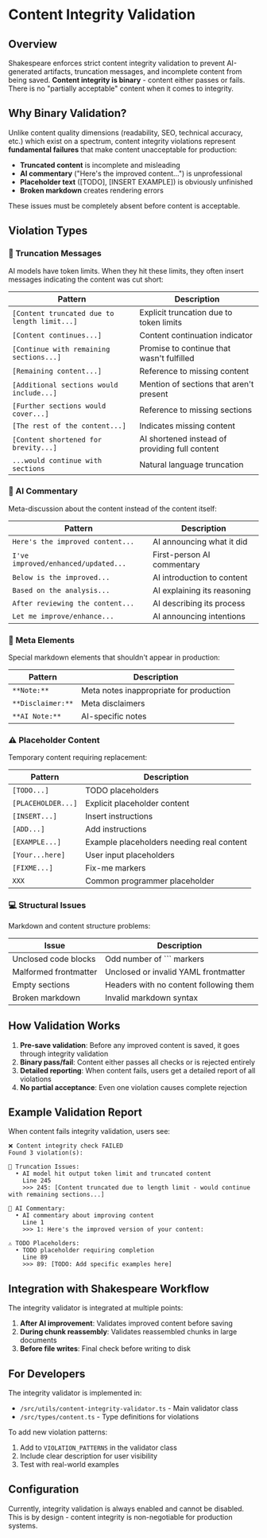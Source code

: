 # Content Integrity Validation

## Overview

Shakespeare enforces strict content integrity validation to prevent AI-generated artifacts, truncation messages, and incomplete content from being saved. **Content integrity is binary** - content either passes or fails. There is no "partially acceptable" content when it comes to integrity.

## Why Binary Validation?

Unlike content quality dimensions (readability, SEO, technical accuracy, etc.) which exist on a spectrum, content integrity violations represent **fundamental failures** that make content unacceptable for production:

- **Truncated content** is incomplete and misleading
- **AI commentary** ("Here's the improved content...") is unprofessional 
- **Placeholder text** ([TODO], [INSERT EXAMPLE]) is obviously unfinished
- **Broken markdown** creates rendering errors

These issues must be completely absent before content is acceptable.

## Violation Types

### 🚫 Truncation Messages

AI models have token limits. When they hit these limits, they often insert messages indicating the content was cut short:

| Pattern | Description |
|---------|-------------|
| `[Content truncated due to length limit...]` | Explicit truncation due to token limits |
| `[Content continues...]` | Content continuation indicator |
| `[Continue with remaining sections...]` | Promise to continue that wasn't fulfilled |
| `[Remaining content...]` | Reference to missing content |
| `[Additional sections would include...]` | Mention of sections that aren't present |
| `[Further sections would cover...]` | Reference to missing sections |
| `[The rest of the content...]` | Indicates missing content |
| `[Content shortened for brevity...]` | AI shortened instead of providing full content |
| `...would continue with sections` | Natural language truncation |

### 🤖 AI Commentary

Meta-discussion about the content instead of the content itself:

| Pattern | Description |
|---------|-------------|
| `Here's the improved content...` | AI announcing what it did |
| `I've improved/enhanced/updated...` | First-person AI commentary |
| `Below is the improved...` | AI introduction to content |
| `Based on the analysis...` | AI explaining its reasoning |
| `After reviewing the content...` | AI describing its process |
| `Let me improve/enhance...` | AI announcing intentions |

### 📝 Meta Elements

Special markdown elements that shouldn't appear in production:

| Pattern | Description |
|---------|-------------|
| `**Note:**` | Meta notes inappropriate for production |
| `**Disclaimer:**` | Meta disclaimers |
| `**AI Note:**` | AI-specific notes |

### ⚠️ Placeholder Content

Temporary content requiring replacement:

| Pattern | Description |
|---------|-------------|
| `[TODO...]` | TODO placeholders |
| `[PLACEHOLDER...]` | Explicit placeholder content |
| `[INSERT...]` | Insert instructions |
| `[ADD...]` | Add instructions |
| `[EXAMPLE...]` | Example placeholders needing real content |
| `[Your...here]` | User input placeholders |
| `[FIXME...]` | Fix-me markers |
| `XXX` | Common programmer placeholder |

### 💻 Structural Issues

Markdown and content structure problems:

| Issue | Description |
|-------|-------------|
| Unclosed code blocks | Odd number of ``` markers |
| Malformed frontmatter | Unclosed or invalid YAML frontmatter |
| Empty sections | Headers with no content following them |
| Broken markdown | Invalid markdown syntax |

## How Validation Works

1. **Pre-save validation**: Before any improved content is saved, it goes through integrity validation
2. **Binary pass/fail**: Content either passes all checks or is rejected entirely
3. **Detailed reporting**: When content fails, users get a detailed report of all violations
4. **No partial acceptance**: Even one violation causes complete rejection

## Example Validation Report

When content fails integrity validation, users see:

```
❌ Content integrity check FAILED
Found 3 violation(s):

🚫 Truncation Issues:
  • AI model hit output token limit and truncated content
    Line 245
    >>> 245: [Content truncated due to length limit - would continue with remaining sections...]

🤖 AI Commentary:
  • AI commentary about improving content
    Line 1
    >>> 1: Here's the improved version of your content:

⚠️ TODO Placeholders:
  • TODO placeholder requiring completion
    Line 89
    >>> 89: [TODO: Add specific examples here]
```

## Integration with Shakespeare Workflow

The integrity validator is integrated at multiple points:

1. **After AI improvement**: Validates improved content before saving
2. **During chunk reassembly**: Validates reassembled chunks in large documents
3. **Before file writes**: Final check before writing to disk

## For Developers

The integrity validator is implemented in:
- `/src/utils/content-integrity-validator.ts` - Main validator class
- `/src/types/content.ts` - Type definitions for violations

To add new violation patterns:
1. Add to `VIOLATION_PATTERNS` in the validator class
2. Include clear description for user visibility
3. Test with real-world examples

## Configuration

Currently, integrity validation is always enabled and cannot be disabled. This is by design - content integrity is non-negotiable for production systems.